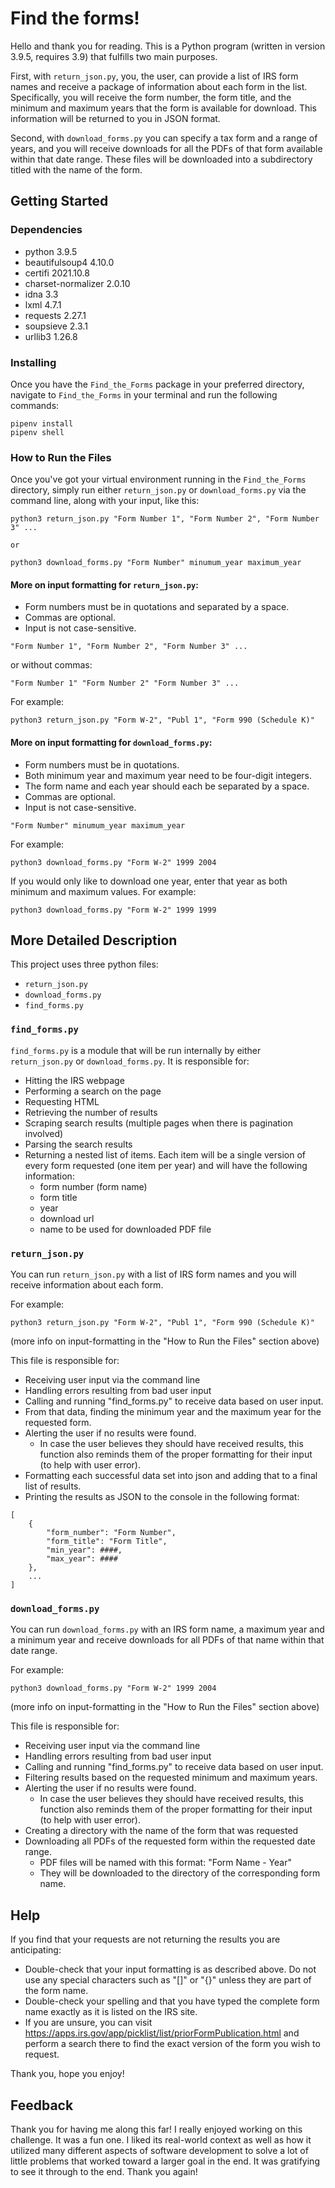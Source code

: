 # Find the forms!

Hello and thank you for reading. This is a Python program (written in version 3.9.5, requires 3.9) that fulfills two main purposes.

First, with `return_json.py`, you, the user, can provide a list of IRS form names and receive a package of information about each form in the list. Specifically, you will receive the form number, the form title, and the minimum and maximum years that the form is available for download. This information will be returned to you in JSON format.

Second, with `download_forms.py` you can specify a tax form and a range of years, and you will receive downloads for all the PDFs of that form available within that date range. These files will be downloaded into a subdirectory titled with the name of the form.

## Getting Started

### Dependencies

- python 3.9.5
- beautifulsoup4 4.10.0
- certifi 2021.10.8
- charset-normalizer 2.0.10
- idna 3.3
- lxml 4.7.1
- requests 2.27.1
- soupsieve 2.3.1
- urllib3 1.26.8

### Installing

Once you have the `Find_the_Forms` package in your preferred directory, navigate to `Find_the_Forms` in your terminal and run the following commands:

```
pipenv install
pipenv shell
```

### How to Run the Files

Once you've got your virtual environment running in the `Find_the_Forms` directory, simply run either `return_json.py` or `download_forms.py` via the command line, along with your input, like this:

```
python3 return_json.py "Form Number 1", "Form Number 2", "Form Number 3" ...

or

python3 download_forms.py "Form Number" minumum_year maximum_year
```

#### More on input formatting for `return_json.py`:

- Form numbers must be in quotations and separated by a space.
- Commas are optional.
- Input is not case-sensitive.

`"Form Number 1", "Form Number 2", "Form Number 3" ...`

or without commas:

`"Form Number 1" "Form Number 2" "Form Number 3" ...`

For example:

`python3 return_json.py "Form W-2", "Publ 1", "Form 990 (Schedule K)"`

#### More on input formatting for `download_forms.py`:

- Form numbers must be in quotations.
- Both minimum year and maximum year need to be four-digit integers.
- The form name and each year should each be separated by a space.
- Commas are optional.
- Input is not case-sensitive.

`"Form Number" minumum_year maximum_year`

For example:

`python3 download_forms.py "Form W-2" 1999 2004`

If you would only like to download one year, enter that year as both minimum and maximum values.
For example:

`python3 download_forms.py "Form W-2" 1999 1999`

## More Detailed Description

This project uses three python files:

- `return_json.py`
- `download_forms.py`
- `find_forms.py`

### `find_forms.py`

`find_forms.py` is a module that will be run internally by either `return_json.py` or `download_forms.py`.
It is responsible for:

- Hitting the IRS webpage
- Performing a search on the page
- Requesting HTML
- Retrieving the number of results
- Scraping search results (multiple pages when there is pagination involved)
- Parsing the search results
- Returning a nested list of items. Each item will be a single version of every form requested (one item per year) and will have the following information:
  - form number (form name)
  - form title
  - year
  - download url
  - name to be used for downloaded PDF file

### `return_json.py`

You can run `return_json.py` with a list of IRS form names and you will receive information about each form.

For example:

`python3 return_json.py "Form W-2", "Publ 1", "Form 990 (Schedule K)"`

(more info on input-formatting in the "How to Run the Files" section above)

This file is responsible for:

- Receiving user input via the command line
- Handling errors resulting from bad user input
- Calling and running "find_forms.py" to receive data based on user input.
- From that data, finding the minimum year and the maximum year for the requested form.
- Alerting the user if no results were found.
  - In case the user believes they should have received results, this function also reminds them of the proper formatting for their input (to help with user error).
- Formatting each successful data set into json and adding that to a final list of results.
- Printing the results as JSON to the console in the following format:

```
[
    {
        "form_number": "Form Number",
        "form_title": "Form Title",
        "min_year": ####,
        "max_year": ####
    },
    ...
]
```

### `download_forms.py`

You can run `download_forms.py` with an IRS form name, a maximum year and a minimum year and receive downloads for all PDFs of that name within that date range.

For example:

`python3 download_forms.py "Form W-2" 1999 2004`

(more info on input-formatting in the "How to Run the Files" section above)

This file is responsible for:

- Receiving user input via the command line
- Handling errors resulting from bad user input
- Calling and running "find_forms.py" to receive data based on user input.
- Filtering results based on the requested minimum and maximum years.
- Alerting the user if no results were found.
  - In case the user believes they should have received results, this function also reminds them of the proper formatting for their input (to help with user error).
- Creating a directory with the name of the form that was requested
- Downloading all PDFs of the requested form within the requested date range.
  - PDF files will be named with this format: "Form Name - Year"
  - They will be downloaded to the directory of the corresponding form name.


## Help

If you find that your requests are not returning the results you are anticipating:

- Double-check that your input formatting is as described above. Do not use any special characters such as "[]" or "{}" unless they are part of the form name.
- Double-check your spelling and that you have typed the complete form name exactly as it is listed on the IRS site.
- If you are unsure, you can visit https://apps.irs.gov/app/picklist/list/priorFormPublication.html and perform a search there to find the exact version of the form you wish to request.

Thank you, hope you enjoy!

## Feedback

Thank you for having me along this far! I really enjoyed working on this challenge. It was a fun one. I liked its real-world context as well as how it utilized many different aspects of software development to solve a lot of little problems that worked toward a larger goal in the end. It was gratifying to see it through to the end. Thank you again!
